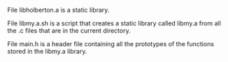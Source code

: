 File libholberton.a is a static library.

File libmy.a.sh is a script that creates a static library called libmy.a from all the .c files that are in the current directory.

File main.h is a header file containing all the prototypes of the functions stored in the libmy.a library.

